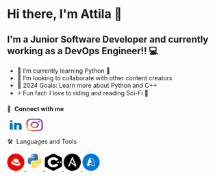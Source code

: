 # Hi there, I'm Attila 👋 

## I'm a Junior Software Developer and currently working as a DevOps Engineer!! :computer:


- 🌱 I’m currently learning Python :snake:
- 👯 I’m looking to collaborate with other content creators
- 🥅 2024 Goals: Learn more about Python and C++
- ⚡ Fun fact: I love to riding and reading Sci-Fi :space_invader:

🔗 &nbsp;**Connect with me**
<p align="left">
<a href="https://www.linkedin.com/in/attila-zoltan-gila/" target="blank"><img align="center" src="https://github.com/gilaattila95/icons/blob/35e9354ff6c91cd059f36e99cbea84c4d4ab575c/LinkedIn.svg" height="30" width="40" /></a>
<a href="https://instagram.com/gilucii" target="blank"><img align="center" src="https://github.com/gilaattila95/icons/blob/35e9354ff6c91cd059f36e99cbea84c4d4ab575c/Instagram.svg" height="30" width="40" /></a>

🛠️ &nbsp;Languages&nbsp;and&nbsp;Tools
<p align="left"> 
  <a href="https://www.redhat.com/en" target="_blank"> <img src="https://github.com/gilaattila95/icons/blob/35e9354ff6c91cd059f36e99cbea84c4d4ab575c/RedHat.svg" width="40" height="40"/> </a> 
  <a href="https://www.python.org/" target="_blank"> <img src="https://github.com/gilaattila95/icons/blob/35e9354ff6c91cd059f36e99cbea84c4d4ab575c/Python.svg" width="40" height="40"/> </a> 
  <a href="https://cplusplus.com/" target="_blank"> <img src="https://github.com/gilaattila95/icons/blob/fac3da6dbaadfe62fdc22574b42fc343cf164374/C++.svg" width="40" height="40"/> </a> 
  <a href="https://www.ansible.com/" target="_blank"> <img src="https://github.com/gilaattila95/icons/blob/bd27c545f312087c978d0872f3220daa6f10b8a5/Ansible.svg" width="40" height="40"/> </a>
  <a href="https://azure.microsoft.com/"> <img src="https://github.com/gilaattila95/icons/blob/73b1e1e813d38a59038c30778692c4e38fbf6fc8/Azure.svg" width="40" height="40"/> </a>
</p>
